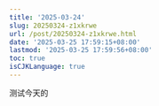 ```yaml
---
title: '2025-03-24'
slug: 20250324-z1xkrwe
url: /post/20250324-z1xkrwe.html
date: '2025-03-25 17:59:15+08:00'
lastmod: '2025-03-25 17:59:56+08:00'
toc: true
isCJKLanguage: true
---
```






测试今天的
